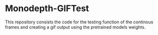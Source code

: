 # Monodepth-GIFTest
This repository consists the code for the testing function of the continous frames and creating a gif output using the pretrained models weights.
